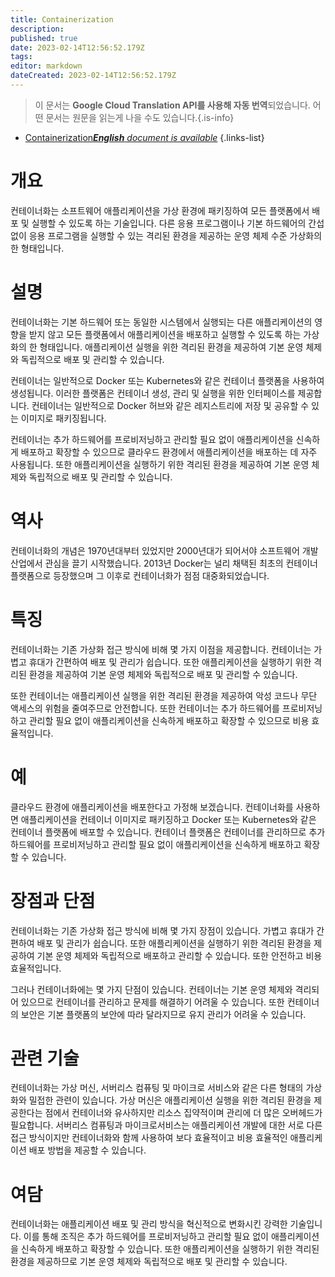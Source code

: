 ```yaml
---
title: Containerization
description: 
published: true
date: 2023-02-14T12:56:52.179Z
tags: 
editor: markdown
dateCreated: 2023-02-14T12:56:52.179Z
---
```


> 이 문서는 **Google Cloud Translation API를 사용해 자동 번역**되었습니다.
어떤 문서는 원문을 읽는게 나을 수도 있습니다.{.is-info}



- [Containerization***English** document is available*](/en/Knowledge-base/Dictionary/containerization)
{.links-list}


# 개요
컨테이너화는 소프트웨어 애플리케이션을 가상 환경에 패키징하여 모든 플랫폼에서 배포 및 실행할 수 있도록 하는 기술입니다. 다른 응용 프로그램이나 기본 하드웨어의 간섭 없이 응용 프로그램을 실행할 수 있는 격리된 환경을 제공하는 운영 체제 수준 가상화의 한 형태입니다.

# 설명
컨테이너화는 기본 하드웨어 또는 동일한 시스템에서 실행되는 다른 애플리케이션의 영향을 받지 않고 모든 플랫폼에서 애플리케이션을 배포하고 실행할 수 있도록 하는 가상화의 한 형태입니다. 애플리케이션 실행을 위한 격리된 환경을 제공하여 기본 운영 체제와 독립적으로 배포 및 관리할 수 있습니다.

컨테이너는 일반적으로 Docker 또는 Kubernetes와 같은 컨테이너 플랫폼을 사용하여 생성됩니다. 이러한 플랫폼은 컨테이너 생성, 관리 및 실행을 위한 인터페이스를 제공합니다. 컨테이너는 일반적으로 Docker 허브와 같은 레지스트리에 저장 및 공유할 수 있는 이미지로 패키징됩니다.

컨테이너는 추가 하드웨어를 프로비저닝하고 관리할 필요 없이 애플리케이션을 신속하게 배포하고 확장할 수 있으므로 클라우드 환경에서 애플리케이션을 배포하는 데 자주 사용됩니다. 또한 애플리케이션을 실행하기 위한 격리된 환경을 제공하여 기본 운영 체제와 독립적으로 배포 및 관리할 수 있습니다.

# 역사
컨테이너화의 개념은 1970년대부터 있었지만 2000년대가 되어서야 소프트웨어 개발 산업에서 관심을 끌기 시작했습니다. 2013년 Docker는 널리 채택된 최초의 컨테이너 플랫폼으로 등장했으며 그 이후로 컨테이너화가 점점 대중화되었습니다.

# 특징
컨테이너화는 기존 가상화 접근 방식에 비해 몇 가지 이점을 제공합니다. 컨테이너는 가볍고 휴대가 간편하여 배포 및 관리가 쉽습니다. 또한 애플리케이션을 실행하기 위한 격리된 환경을 제공하여 기본 운영 체제와 독립적으로 배포 및 관리할 수 있습니다.

또한 컨테이너는 애플리케이션 실행을 위한 격리된 환경을 제공하여 악성 코드나 무단 액세스의 위험을 줄여주므로 안전합니다. 또한 컨테이너는 추가 하드웨어를 프로비저닝하고 관리할 필요 없이 애플리케이션을 신속하게 배포하고 확장할 수 있으므로 비용 효율적입니다.

# 예
클라우드 환경에 애플리케이션을 배포한다고 가정해 보겠습니다. 컨테이너화를 사용하면 애플리케이션을 컨테이너 이미지로 패키징하고 Docker 또는 Kubernetes와 같은 컨테이너 플랫폼에 배포할 수 있습니다. 컨테이너 플랫폼은 컨테이너를 관리하므로 추가 하드웨어를 프로비저닝하고 관리할 필요 없이 애플리케이션을 신속하게 배포하고 확장할 수 있습니다.

# 장점과 단점
컨테이너화는 기존 가상화 접근 방식에 비해 몇 가지 장점이 있습니다. 가볍고 휴대가 간편하여 배포 및 관리가 쉽습니다. 또한 애플리케이션을 실행하기 위한 격리된 환경을 제공하여 기본 운영 체제와 독립적으로 배포하고 관리할 수 있습니다. 또한 안전하고 비용 효율적입니다.

그러나 컨테이너화에는 몇 가지 단점이 있습니다. 컨테이너는 기본 운영 체제와 격리되어 있으므로 컨테이너를 관리하고 문제를 해결하기 어려울 수 있습니다. 또한 컨테이너의 보안은 기본 플랫폼의 보안에 따라 달라지므로 유지 관리가 어려울 수 있습니다.

# 관련 기술
컨테이너화는 가상 머신, 서버리스 컴퓨팅 및 마이크로 서비스와 같은 다른 형태의 가상화와 밀접한 관련이 있습니다. 가상 머신은 애플리케이션 실행을 위한 격리된 환경을 제공한다는 점에서 컨테이너와 유사하지만 리소스 집약적이며 관리에 더 많은 오버헤드가 필요합니다. 서버리스 컴퓨팅과 마이크로서비스는 애플리케이션 개발에 대한 서로 다른 접근 방식이지만 컨테이너화와 함께 사용하여 보다 효율적이고 비용 효율적인 애플리케이션 배포 방법을 제공할 수 있습니다.

# 여담
컨테이너화는 애플리케이션 배포 및 관리 방식을 혁신적으로 변화시킨 강력한 기술입니다. 이를 통해 조직은 추가 하드웨어를 프로비저닝하고 관리할 필요 없이 애플리케이션을 신속하게 배포하고 확장할 수 있습니다. 또한 애플리케이션을 실행하기 위한 격리된 환경을 제공하므로 기본 운영 체제와 독립적으로 배포 및 관리할 수 있습니다.